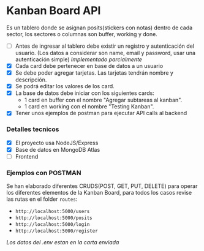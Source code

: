 # Kanban Board API #
Es un tablero donde se asignan posits(stickers con notas) dentro de cada sector, los sectores o columnas son buffer, working y done.
- [ ] Antes de ingresar al tablero debe existir un registro y autenticación del usuario. (Los datos a considerar son name, email y password, usar una autenticación simple) *Implementado parcialmente*
- [X] Cada card debe pertenecer en base de datos a un usuario
- [X] Se debe poder agregar tarjetas. Las tarjetas tendrán nombre y descripción.
- [X] Se podrá editar los valores de los card.
- [X] La base de datos debe iniciar con los siguientes cards:
    - 1 card en buffer con el nombre "Agregar subtareas al kanban".
    - 1 card en working con el nombre "Testing Kanban".
- [X] Tener unos ejemplos de postman para ejecutar API calls al backend

### Detalles tecnicos
- [X] El proyecto usa NodeJS/Express
- [X] Base de datos en MongoDB Atlas
- [ ] Frontend

### Ejemplos con POSTMAN
Se han elaborado diferentes CRUDS(POST, GET, PUT, DELETE) para operar los diferentes elementos de la Kanban Board, para todos los casos revise las rutas en el folder `routes`:
- `http://localhost:5000/users`
- `http://localhost:5000/posits`
- `http://localhost:5000/login`
- `http://localhost:5000/register`

*Los datos del .env estan en la carta enviada*
